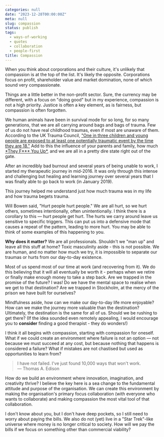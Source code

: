 ```yaml
---
categories: null
date: "2023-12-28T00:00:00Z"
meta: null
slug: compassion
status: publish
tags:
  - ways-of-working
  - quotes
  - collaboration
  - people-first
title: Compassion
---
```


When you think about corporations and their culture, it's unlikely that
compassion is at the top of the list. It's likely the opposite. Corporations
focus on profit, shareholder value and market domination, none of which sound
very compassionate.

Things are a little better in the non-profit sector. Sure, the currency may be
different, with a focus on "doing good" but in my experience, compassion is not
a high priority. Justice is often a key element, as is fairness, but compassion
is often forgotten.

We human animals have been in survival mode for so long, for so many
generations, that we are all carrying around bags and bags of trauma. Few of us
do not have real childhood traumas, even if most are unaware of them. According
to the UK Trauma Council,
["One in three children and young people are exposed to at least one potentially traumatic event by the time they are 18."](https://www.annafreud.org/get-involved/networks/uk-trauma-council/)
Add to this the influence of your parents and family, how much
[\*They F*\*\* You Up*](https://www.amazon.co.uk/They-You-Up-Survive-Family/dp/0747584788/ref=sr_1_1?crid=2IRWT20P9S4NM&keywords=they+f***+you+up&qid=1702031285&s=books&sprefix=they+f+you+up%2Cstripbooks%2C121&sr=1-1),
and we are all in a pretty dire state right out of the gate.

<!--more-->

After an incredibly bad burnout and several years of being unable to work, I
started my therapeutic journey in mid-2016. It was only through this intense and
challenging but healing and learning journey over several years that I was
finally able to go back to work (in January 2019).

This journey helped me understand just how much trauma was in my life and how
trauma begets trauma.

Will Bowen said, "Hurt people hurt people." We are all hurt, so we hurt others,
sometimes intentionally, often unintentionally. I think there is a corollary to
this — hurt people get hurt. The hurts we carry around leave us sensitive to
specific triggers. This can put us into a defensive mode that causes a repeat of
the pattern, leading to more hurt. You may be able to think of some examples of
this happening to you.

**Why does it matter?** We are all professionals. Shouldn't we "man up" and
leave all this stuff at home? Toxic masculinity aside - this is not possible. We
are human, and no matter how much we try, it is impossible to separate our
traumas or hurts from our day-to-day existence.

Most of us spend most of our time at work (and recovering from it). We do this
believing that it will all eventually be worth it - perhaps when we retire or
finally make enough money to take a step back. Are we trapped in the promise of
the future? I was! Do we have the mental space to realise when we get to that
destination? Are we trapped in Stockholm, at the mercy of the prison we have
built for ourselves?

Mindfulness aside, how can we make our day-to-day life more enjoyable? How can
we make the journey more valuable than the destination? Ultimately, the
destination is the same for all of us. Should we be rushing to get there? (If
the idea sounded even remotely appealing, I would encourage you to **consider**
finding a good therapist - they do wonders!)

I think it all begins with compassion, starting with compassion for oneself.
What if we could create an environment where failure is not an option — not
because we must succeed at any cost, but because nothing that happens is
considered a failure? What if mistakes are not chastised but used as
opportunities to learn from?

> I have not failed. I've just found 10,000 ways that won't work.  
> — Thomas A. Edison

How do we build an environment where innovation, imagination, and creativity
thrive? I believe the key here is a sea change to the fundamental attitude and
purpose of the organisation. We can create this environment by making the
organisation's primary focus collaboration (with everyone who wants to
collaborate) and making compassion the most vital tool of that collaboration.

I don't know about you, but I don't have deep pockets, so I still need to worry
about paying the bills. We also do not (yet) live in a "Star Trek"-like universe
where money is no longer critical to society. How will we pay the bills if we
focus on something other than commercial viability?
